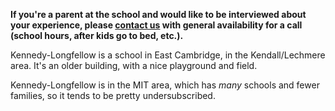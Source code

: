 **If you're a parent at the school and would like to be interviewed about your experience, please [contact us](mailto:becca@yana.com) with general availability for a call (school hours, after kids go to bed, etc.).**

Kennedy-Longfellow is a school in East Cambridge, in the Kendall/Lechmere area. It's an older building, with a nice playground and field.

Kennedy-Longfellow is in the MIT area, which has *many* schools and fewer families, so it tends to be pretty undersubscribed.

